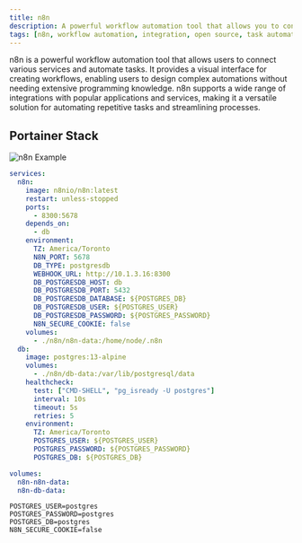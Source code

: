```yaml
---
title: n8n
description: A powerful workflow automation tool that allows you to connect various services and automate tasks.
tags: [n8n, workflow automation, integration, open source, task automation, web app, data processing]
---
```


n8n is a powerful workflow automation tool that allows users to connect various services and automate tasks. It provides a visual interface for creating workflows, enabling users to design complex automations without needing extensive programming knowledge. n8n supports a wide range of integrations with popular applications and services, making it a versatile solution for automating repetitive tasks and streamlining processes.

## Portainer Stack

![n8n Example](../images/n8n_example.png)

```yaml
services:
  n8n:
    image: n8nio/n8n:latest
    restart: unless-stopped
    ports:
      - 8300:5678
    depends_on:
      - db
    environment:
      TZ: America/Toronto
      N8N_PORT: 5678
      DB_TYPE: postgresdb
      WEBHOOK_URL: http://10.1.3.16:8300
      DB_POSTGRESDB_HOST: db
      DB_POSTGRESDB_PORT: 5432
      DB_POSTGRESDB_DATABASE: ${POSTGRES_DB}
      DB_POSTGRESDB_USER: ${POSTGRES_USER}
      DB_POSTGRESDB_PASSWORD: ${POSTGRES_PASSWORD}
      N8N_SECURE_COOKIE: false
    volumes:
      - ./n8n/n8n-data:/home/node/.n8n
  db:
    image: postgres:13-alpine
    volumes:
      - ./n8n/db-data:/var/lib/postgresql/data
    healthcheck:
      test: ["CMD-SHELL", "pg_isready -U postgres"]
      interval: 10s
      timeout: 5s
      retries: 5
    environment:
      TZ: America/Toronto
      POSTGRES_USER: ${POSTGRES_USER}
      POSTGRES_PASSWORD: ${POSTGRES_PASSWORD}
      POSTGRES_DB: ${POSTGRES_DB}

volumes:
  n8n-n8n-data:
  n8n-db-data:
```

```env
POSTGRES_USER=postgres
POSTGRES_PASSWORD=postgres
POSTGRES_DB=postgres
N8N_SECURE_COOKIE=false
```
